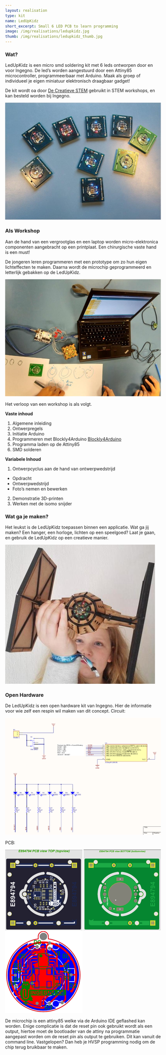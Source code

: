 ```yaml
---
layout: realisation
type: kit
name: LedUpKidz
short_excerpt: Small 6 LED PCB to learn programming
image: /img/realisations/ledupkidz.jpg
thumb: /img/realisations/ledupkidz_thumb.jpg
---
```


### Wat?
LedUpKidz is een micro smd soldering kit met 6 leds ontworpen door en voor Ingegno. De led’s worden aangestuurd door een Attiny85 microcontroller,  programmeerbaar met Arduino. Maak als groep of individueel je eigen miniatuur elektronisch draagbaar gadget!

De kit wordt oa door [De Creatieve STEM](http://decreatievestem.be) gebruikt in STEM workshops, en kan besteld worden bij Ingegno.

![pcb ledupkidz](/img/realisations/ledupkidz2.jpg)

### Als Workshop
Aan de hand van een vergrootglas en een laptop worden micro-elektronica componenten aangebracht op een printplaat. Een chirurgische vaste hand is een must!

De jongeren leren programmeren met een prototype om zo hun eigen lichteffecten te maken. Daarna wordt de microchip geprogrammeerd en letterlijk gebakken op de LedUpKidz.

![programming ledupkidz](/img/realisations/ledupkidz3.jpg)

Het verloop van een workshop is als volgt.

**Vaste inhoud**

1. Algemene inleiding
2. Ontwerpregels
3. Initiatie Arduino
4. Programmeren met Blockly4Arduino [Blockly4Arduino](http://blokkencode.ingegno.be/)
5. Programma laden op de Attiny85
6. SMD solderen

**Variabele Inhoud**

1. Ontwerpcyclus aan de hand van ontwerpwedstrijd
  * Opdracht
  * Ontwerpwedstrijd
  * Foto’s nemen en bewerken
2. Demonstratie 3D-printen
3. Werken met de isomo snijder

### Wat ga je maken?
Het leukst is de LedUpKidz toepassen binnen een applicatie. Wat ga jij maken? Een hanger, een horloge, lichten op een speelgoed? Laat je gaan, en gebruik de LedUpKidz op een creatieve manier.

![ledupkidz Tie fighter](/img/realisations/ledup_tiefighter.jpg)

### Open Hardware
De LedUpKidz is een open hardware kit van Ingegno. Hier de informatie voor wie zelf een respin wil maken van dit concept.
Circuit:

![hardware circuit ledupkidz](/img/realisations/ledup_hardware2.png)

PCB:

![hardware circuit top ledupkidz](/img/realisations/ledup_hardware3.png)
![hardware circuit bottom ledupkidz](/img/realisations/ledup_hardware4.png)
![hardware circuit traces ledupkidz](/img/realisations/ledup_hardware1.png)

De microchip is een attiny85 welke via de Arduino IDE geflashed kan worden. Enige complicatie is dat de reset pin ook gebruikt wordt als een output, hiertoe moet de bootloader van de attiny na programmatie aangepast worden om de reset pin als output te gebruiken. Dit kan vanuit de command line. Vastgelopen? Dan heb je HVSP programming nodig om de chip terug bruikbaar te maken.


